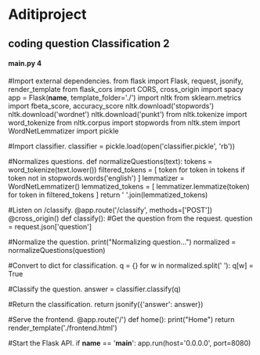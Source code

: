 # Aditiproject
## coding question Classification 2
#### main.py 4
#Import external dependencies.
from flask import Flask, request, jsonify, render_template
from flask_cors import CORS, cross_origin
import spacy
app = Flask(__name__, template_folder='./')
import nltk
from sklearn.metrics import fbeta_score, accuracy_score
nltk.download('stopwords')
nltk.download('wordnet')
nltk.download('punkt')
from nltk.tokenize import word_tokenize
from nltk.corpus import stopwords
from nltk.stem import WordNetLemmatizer
import pickle

#Import classifier.
classifier = pickle.load(open('classifier.pickle', 'rb'))


#Normalizes questions.
def normalizeQuestions(text):
  tokens = word_tokenize(text.lower())
  filtered_tokens = [
    token for token in tokens if token not in stopwords.words('english')
  ]
  lemmatizer = WordNetLemmatizer()
  lemmatized_tokens = [
    lemmatizer.lemmatize(token) for token in filtered_tokens
  ]
  return ' '.join(lemmatized_tokens)


#Listen on /classify.
@app.route('/classify', methods=['POST'])
@cross_origin()
def classify():
  #Get the question from the request.
  question = request.json['question']

  #Normalize the question.
  print("Normalizing question...")
  normalized = normalizeQuestions(question)

  #Convert to dict for classification.
  q = {}
  for w in normalized.split(' '):
    q[w] = True

  #Classify the question.
  answer = classifier.classify(q)

  #Return the classification.
  return jsonify({'answer': answer})


#Serve the frontend.
@app.route('/')
def home():
  print("Home")
  return render_template('./frontend.html')


#Start the Flask API.
if __name__ == '__main__':
  app.run(host='0.0.0.0', port=8080)
  
  
